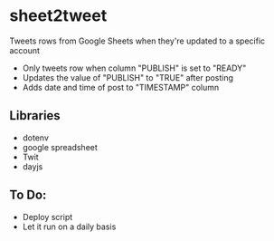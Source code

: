 # sheet2tweet

Tweets rows from Google Sheets when they're updated to a specific account

-   Only tweets row when column "PUBLISH" is set to "READY"
-   Updates the value of "PUBLISH" to "TRUE" after posting
-   Adds date and time of post to "TIMESTAMP" column

## Libraries

-   dotenv
-   google spreadsheet
-   Twit
-   dayjs

## To Do:

-   Deploy script
-   Let it run on a daily basis
